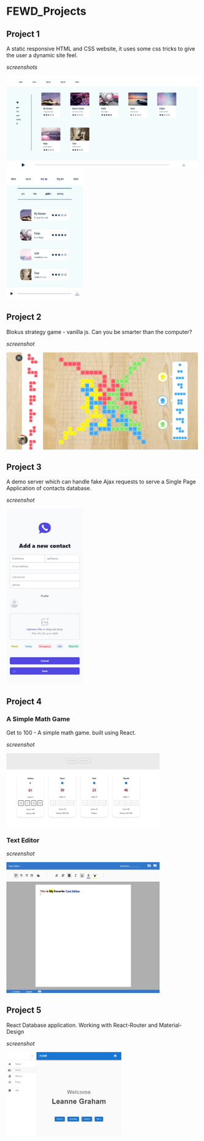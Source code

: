 # FEWD_Projects

## Project 1

A static responsive HTML and CSS website, it uses some css tricks to give the user a dynamic site feel.

*screenshots*

<img src="Screenshots/project-1-0.jpg"  width="500">

<img src="Screenshots/project-1-1.jpg"  width="200">

## Project 2

Blokus strategy game - vanilla js. Can you be smarter than the computer?

*screenshot*

<img src="Screenshots/project-2-0.jpg"  width="500">

## Project 3

A demo server which can handle fake Ajax requests to serve a Single Page Application of contacts database.

*screenshot*

<img src="Screenshots/project-3-0.jpg"  width="200">

## Project 4

### A Simple Math Game

Get to 100 - A simple math game. built using React.

*screenshot*

<img src="Screenshots/project-4-0.jpg"  width="400">


### Text Editor


*screenshot*

<img src="Screenshots/project-4-1.jpg"  width="400">



## Project 5

React Database application. Working with React-Router and Material-Design

*screenshot*

<img src="Screenshots/project-5-0.jpg"  width="300">
